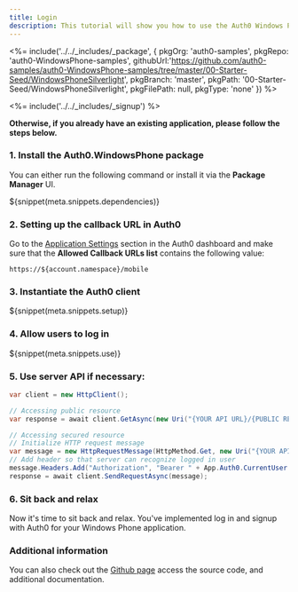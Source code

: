 ```yaml
---
title: Login
description: This tutorial will show you how to use the Auth0 Windows Phone SDK to add authentication and authorization to your mobile app.
---
```


<%= include('../../_includes/_package', {
  pkgOrg: 'auth0-samples',
  pkgRepo: 'auth0-WindowsPhone-samples',
  githubUrl:'https://github.com/auth0-samples/auth0-WindowsPhone-samples/tree/master/00-Starter-Seed/WindowsPhoneSilverlight',
  pkgBranch: 'master',
  pkgPath: '00-Starter-Seed/WindowsPhoneSilverlight',
  pkgFilePath: null,
  pkgType: 'none'
}) %>

<%= include('../../_includes/_signup') %>

**Otherwise, if you already have an existing application, please follow the steps below.**

### 1. Install the Auth0.WindowsPhone package

You can either run the following command or install it via the **Package Manager** UI.

${snippet(meta.snippets.dependencies)}

### 2. Setting up the callback URL in Auth0

<div class="setup-callback">
<p>Go to the <a href="${manage_url}/#/applications/${account.clientId}/settings">Application Settings</a> section in the Auth0 dashboard and make sure that the <strong>Allowed Callback URLs list</strong> contains the following value:</p>

<pre><code>https://${account.namespace}/mobile</pre></code>
</div>

### 3. Instantiate the Auth0 client

${snippet(meta.snippets.setup)}

### 4. Allow users to log in

${snippet(meta.snippets.use)}

### 5. Use server API if necessary:

```cs
var client = new HttpClient();

// Accessing public resource
var response = await client.GetAsync(new Uri("{YOUR API URL}/{PUBLIC RESOURCE}"));

// Accessing secured resource
// Initialize HTTP request message
var message = new HttpRequestMessage(HttpMethod.Get, new Uri("{YOUR API URL}/{SECURED RESOURCE}"));
// Add header so that server can recognize logged in user
message.Headers.Add("Authorization", "Bearer " + App.Auth0.CurrentUser.IdToken);
response = await client.SendRequestAsync(message);
```

### 6. Sit back and relax

Now it's time to sit back and relax. You've implemented log in and signup with Auth0 for your Windows Phone application.


### Additional information
You can also check out the [Github page](https://github.com/auth0/auth0.windowsphone) access the source code, and additional documentation.
